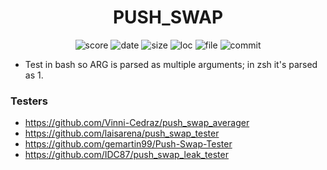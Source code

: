 <h1 align="center">PUSH_SWAP</h1>

<p align="center">
    <img alt="score" src="https://img.shields.io/static/v1?label=status&message=ongoing&color=red&logo=42&logoColor=green">
    <img alt="date" src="https://img.shields.io/static/v1?label=date&message=May%2014th,%202023&color=ff6984&logo=Cachet&logoColor=green">
    <img alt="size" src="https://img.shields.io/github/languages/code-size/darrenkuro/42_push_swap?label=size">
    <img alt="loc" src="https://img.shields.io/tokei/lines/github/darrenkuro/42_push_swap?label=lines">
    <img alt="file" src="https://img.shields.io/github/directory-file-count/darrenkuro/42_push_swap/submitted?label=files">
    <img alt="commit" src="https://img.shields.io/github/last-commit/darrenkuro/42_push_swap">
</p>

- Test in bash so ARG is parsed as multiple arguments; in zsh it's parsed as 1.

### Testers

- https://github.com/Vinni-Cedraz/push_swap_averager
- https://github.com/laisarena/push_swap_tester
- https://github.com/gemartin99/Push-Swap-Tester
- https://github.com/IDC87/push_swap_leak_tester
